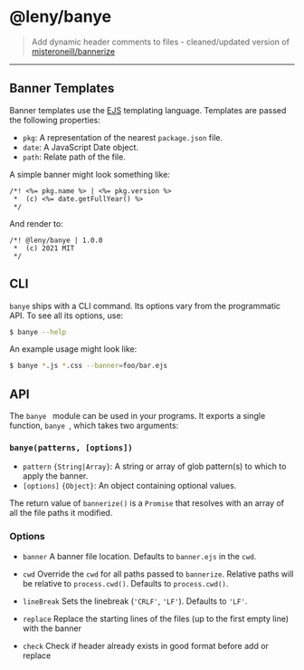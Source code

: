 # @leny/banye

> Add dynamic header comments to files - cleaned/updated version of [misteroneill/bannerize](https://github.com/misteroneill/bannerize)

* * *

## Banner Templates

Banner templates use the [EJS](https://www.npmjs.com/package/ejs) templating language. Templates are passed the following properties:

- `pkg`: A representation of the nearest `package.json` file.
- `date`: A JavaScript Date object.
- `path`: Relate path of the file.

A simple banner might look something like:

```
/*! <%= pkg.name %> | <%= pkg.version %>
 *  (c) <%= date.getFullYear() %>
 */
```

And render to:

```
/*! @leny/banye | 1.0.0
 *  (c) 2021 MIT
 */
```

## CLI

`banye` ships with a CLI command. Its options vary from the programmatic API. To see all its options, use:

```sh
$ banye --help
```

An example usage might look like:

```sh
$ banye *.js *.css --banner=foo/bar.ejs
```

## API

The `banye ` module can be used in your programs. It exports a single function, `banye `, which takes two arguments:

### `banye(patterns, [options])`

- `pattern` `{String|Array}`: A string or array of glob pattern(s) to which to apply the banner.
- `[options]` `{Object}`: An object containing optional values.

The return value of `bannerize()` is a `Promise` that resolves with an array of all the file paths it modified.

### Options

- `banner` A banner file location. Defaults to `banner.ejs` in the `cwd`.

- `cwd` Override the `cwd` for all paths passed to `bannerize`. Relative paths will be relative to `process.cwd()`. Defaults to `process.cwd()`.
  
- `lineBreak` Sets the linebreak (`'CRLF'`, `'LF'`). Defaults to `'LF'`.

- `replace` Replace the starting lines of the files (up to the first empty line) with the banner

- `check` Check if header already exists in good format before add or replace